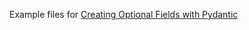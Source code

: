 Example files for [Creating Optional Fields with Pydantic](http://python.sbyai.com/2023/09/creating-optional-fields-with-pydantic.html)